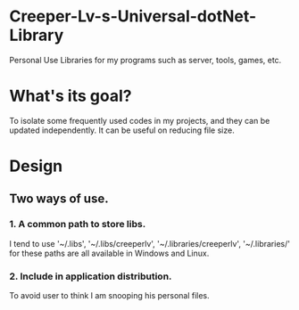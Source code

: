 # Creeper-Lv-s-Universal-dotNet-Library

Personal Use Libraries for my programs such as server, tools, games, etc.

# What's its goal?

To isolate some frequently used codes in my projects, and they can be updated independently. It can be useful on reducing file size.

# Design

## Two ways of use.

### 1. A common path to store libs.

I tend to use '\~/.libs', '\~/.libs/creeperlv', '\~/.libraries/creeperlv', '\~/.libraries/' for these paths are all available in Windows and Linux.

### 2. Include in application distribution.

To avoid user to think I am snooping his personal files.

